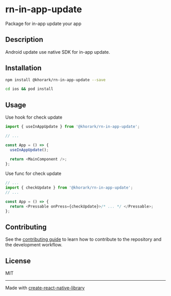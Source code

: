 # rn-in-app-update

Package for in-app update your app

## Description
Android update use native SDK for in-app update.
## Installation

```sh
npm install @khorark/rn-in-app-update --save

cd ios && pod install
```

## Usage

Use hook for check update

```js
import { useInAppUpdate } from '@khorark/rn-in-app-update';

// ...

const App = () => {
  useInAppUpdate();

  return <MainComponent />;
};
```

Use func for check update

```js
// ...
import { checkUpdate } from '@khorark/rn-in-app-update';
// ...

const App = () => {
  return <Pressable onPress={checkUpdate}>/* ... */ </Pressable>;
};
```

## Contributing

See the [contributing guide](CONTRIBUTING.md) to learn how to contribute to the repository and the development workflow.

## License

MIT

---

Made with [create-react-native-library](https://github.com/callstack/react-native-builder-bob)
